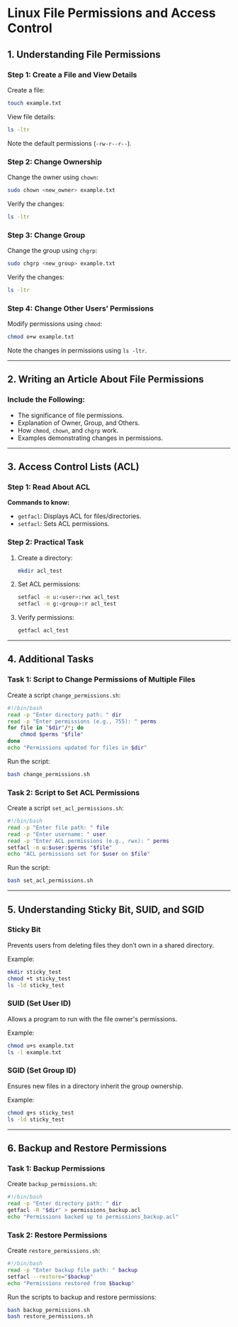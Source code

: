 
# Linux File Permissions and Access Control

## 1. Understanding File Permissions

### Step 1: Create a File and View Details

Create a file:
```bash
touch example.txt
```

View file details:
```bash
ls -ltr
```

Note the default permissions (`-rw-r--r--`).

### Step 2: Change Ownership

Change the owner using `chown`:
```bash
sudo chown <new_owner> example.txt
```

Verify the changes:
```bash
ls -ltr
```

### Step 3: Change Group

Change the group using `chgrp`:
```bash
sudo chgrp <new_group> example.txt
```

Verify the changes:
```bash
ls -ltr
```

### Step 4: Change Other Users’ Permissions

Modify permissions using `chmod`:
```bash
chmod o+w example.txt
```

Note the changes in permissions using `ls -ltr`.

---

## 2. Writing an Article About File Permissions

### Include the Following:

- The significance of file permissions.
- Explanation of Owner, Group, and Others.
- How `chmod`, `chown`, and `chgrp` work.
- Examples demonstrating changes in permissions.

---

## 3. Access Control Lists (ACL)

### Step 1: Read About ACL

**Commands to know:**
- `getfacl`: Displays ACL for files/directories.
- `setfacl`: Sets ACL permissions.

### Step 2: Practical Task

1. Create a directory:
    ```bash
    mkdir acl_test
    ```

2. Set ACL permissions:
    ```bash
    setfacl -m u:<user>:rwx acl_test
    setfacl -m g:<group>:r acl_test
    ```

3. Verify permissions:
    ```bash
    getfacl acl_test
    ```

---

## 4. Additional Tasks

### Task 1: Script to Change Permissions of Multiple Files

Create a script `change_permissions.sh`:

```bash
#!/bin/bash
read -p "Enter directory path: " dir
read -p "Enter permissions (e.g., 755): " perms
for file in "$dir"/*; do
    chmod $perms "$file"
done
echo "Permissions updated for files in $dir"
```

Run the script:
```bash
bash change_permissions.sh
```

### Task 2: Script to Set ACL Permissions

Create a script `set_acl_permissions.sh`:

```bash
#!/bin/bash
read -p "Enter file path: " file
read -p "Enter username: " user
read -p "Enter ACL permissions (e.g., rwx): " perms
setfacl -m u:$user:$perms "$file"
echo "ACL permissions set for $user on $file"
```

Run the script:
```bash
bash set_acl_permissions.sh
```

---

## 5. Understanding Sticky Bit, SUID, and SGID

### Sticky Bit

Prevents users from deleting files they don’t own in a shared directory.

Example:
```bash
mkdir sticky_test
chmod +t sticky_test
ls -ld sticky_test
```

### SUID (Set User ID)

Allows a program to run with the file owner's permissions.

Example:
```bash
chmod u+s example.txt
ls -l example.txt
```

### SGID (Set Group ID)

Ensures new files in a directory inherit the group ownership.

Example:
```bash
chmod g+s sticky_test
ls -ld sticky_test
```

---

## 6. Backup and Restore Permissions

### Task 1: Backup Permissions

Create `backup_permissions.sh`:

```bash
#!/bin/bash
read -p "Enter directory path: " dir
getfacl -R "$dir" > permissions_backup.acl
echo "Permissions backed up to permissions_backup.acl"
```

### Task 2: Restore Permissions

Create `restore_permissions.sh`:

```bash
#!/bin/bash
read -p "Enter backup file path: " backup
setfacl --restore="$backup"
echo "Permissions restored from $backup"
```

Run the scripts to backup and restore permissions:
```bash
bash backup_permissions.sh
bash restore_permissions.sh
